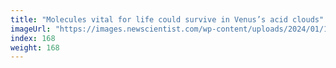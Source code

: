 ```yaml
---
title: "Molecules vital for life could survive in Venus’s acid clouds"
imageUrl: "https://images.newscientist.com/wp-content/uploads/2024/01/11162322/SEI_186783605.jpg?width=788"
index: 168
weight: 168
---
```

